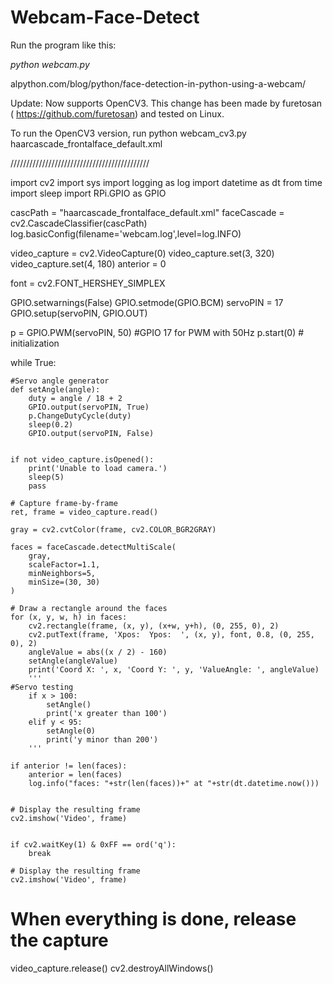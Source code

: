 
Webcam-Face-Detect
==================

Run the program like this:

*python webcam.py*

alpython.com/blog/python/face-detection-in-python-using-a-webcam/


Update: Now supports OpenCV3. This change has been made by furetosan ( https://github.com/furetosan) and tested on Linux.

To run the OpenCV3 version, run python webcam_cv3.py haarcascade_frontalface_default.xml

////////////////////////////////////////////

import cv2
import sys
import logging as log
import datetime as dt
from time import sleep
import RPi.GPIO as GPIO


cascPath = "haarcascade_frontalface_default.xml"
faceCascade = cv2.CascadeClassifier(cascPath)
log.basicConfig(filename='webcam.log',level=log.INFO)

video_capture = cv2.VideoCapture(0)
video_capture.set(3, 320)
video_capture.set(4, 180)
anterior = 0

font = cv2.FONT_HERSHEY_SIMPLEX


GPIO.setwarnings(False)
GPIO.setmode(GPIO.BCM)
servoPIN = 17
GPIO.setup(servoPIN, GPIO.OUT)

p = GPIO.PWM(servoPIN, 50) #GPIO 17 for PWM with 50Hz
p.start(0) # initialization


while True:

    #Servo angle generator
    def setAngle(angle):
        duty = angle / 18 + 2
        GPIO.output(servoPIN, True)
        p.ChangeDutyCycle(duty)
        sleep(0.2)
        GPIO.output(servoPIN, False)


    if not video_capture.isOpened():
        print('Unable to load camera.')
        sleep(5)
        pass

    # Capture frame-by-frame
    ret, frame = video_capture.read()

    gray = cv2.cvtColor(frame, cv2.COLOR_BGR2GRAY)

    faces = faceCascade.detectMultiScale(
        gray,
        scaleFactor=1.1,
        minNeighbors=5,
        minSize=(30, 30)
    )

    # Draw a rectangle around the faces
    for (x, y, w, h) in faces:
        cv2.rectangle(frame, (x, y), (x+w, y+h), (0, 255, 0), 2)
        cv2.putText(frame, 'Xpos:  Ypos:  ', (x, y), font, 0.8, (0, 255, 0), 2)
        angleValue = abs((x / 2) - 160)
        setAngle(angleValue)
        print('Coord X: ', x, 'Coord Y: ', y, 'ValueAngle: ', angleValue)
        '''
    #Servo testing
        if x > 100:
            setAngle()
            print('x greater than 100')
        elif y < 95:
            setAngle(0)
            print('y minor than 200')
        '''

    if anterior != len(faces):
        anterior = len(faces)
        log.info("faces: "+str(len(faces))+" at "+str(dt.datetime.now()))


    # Display the resulting frame
    cv2.imshow('Video', frame)


    if cv2.waitKey(1) & 0xFF == ord('q'):
        break

    # Display the resulting frame
    cv2.imshow('Video', frame)

# When everything is done, release the capture
video_capture.release()
cv2.destroyAllWindows()
